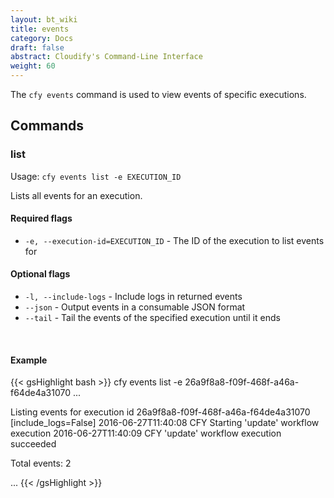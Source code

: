 ```yaml
---
layout: bt_wiki
title: events
category: Docs
draft: false
abstract: Cloudify's Command-Line Interface
weight: 60
---
```


The `cfy events` command is used to view events of specific executions.


## Commands

### list

Usage: `cfy events list -e EXECUTION_ID`

Lists all events for an execution.

#### Required flags

*  `-e, --execution-id=EXECUTION_ID` - The ID of the execution to list events for

#### Optional flags

*  `-l, --include-logs` -    Include logs in returned events
*  `--json` -               Output events in a consumable JSON format
*  `--tail` -               Tail the events of the specified execution until it
                        ends

&nbsp;
#### Example

{{< gsHighlight  bash  >}}
cfy events list -e 26a9f8a8-f09f-468f-a46a-f64de4a31070
...

Listing events for execution id 26a9f8a8-f09f-468f-a46a-f64de4a31070 [include_logs=False]
2016-06-27T11:40:08 CFY <nodecellar> Starting 'update' workflow execution
2016-06-27T11:40:09 CFY <nodecellar> 'update' workflow execution succeeded

Total events: 2

...
{{< /gsHighlight >}}